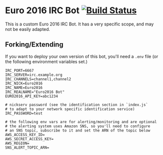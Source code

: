 # Euro 2016 IRC Bot [![Build Status](https://snap-ci.com/gpmcadam/euro2016-irc/branch/master/build_image)](https://snap-ci.com/gpmcadam/euro2016-irc/branch/master)

This is a custom Euro 2016 IRC Bot. It has a very specific scope, and may not
be easily adapted.

## Forking/Extending

If you want to deploy your own version of this bot, you'll need a `.env` file (or the following environment variables set.)

    IRC_PORT=6667
    IRC_SERVER=irc.example.org
    IRC_CHANNELS=channel1,channel2
    IRC_NICK=Euro2016
    IRC_NAME=Euro2016
    IRC_REALNAME="Euro2016 Bot"
    EURO2016_API_KEY=abc1234
    
    # nickserv password (see the identification section in `index.js`
    # to adapt to your network specific identification service)
    IRC_PASSWORD=test
    
    # the following env vars are for alerting/monitoring and are optional
    # the alerting system uses Amazon SNS, so you'll need to configure
    # an SNS topic, subscribe to it and set the ARN of the topic below
    AWS_ACCESS_KEY_ID=
    AWS_SECRET_ACCESS_KEY=
    AWS_REGION=
    SNS_ALERT_TOPIC_ARN=
